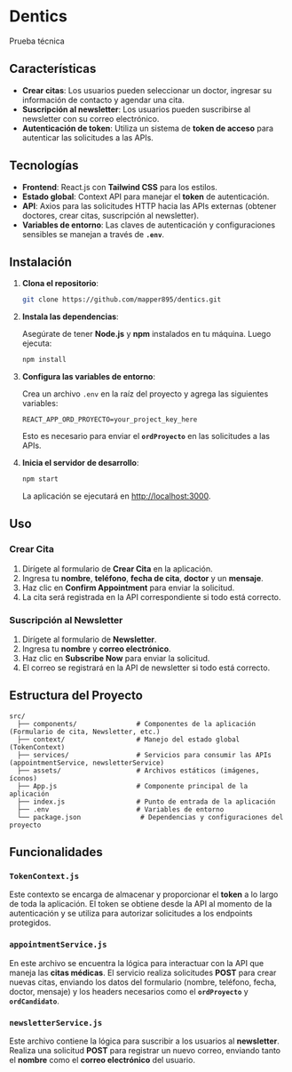 
# Dentics
Prueba técnica

## Características

- **Crear citas**: Los usuarios pueden seleccionar un doctor, ingresar su información de contacto y agendar una cita.
- **Suscripción al newsletter**: Los usuarios pueden suscribirse al newsletter con su correo electrónico.
- **Autenticación de token**: Utiliza un sistema de **token de acceso** para autenticar las solicitudes a las APIs.

## Tecnologías

- **Frontend**: React.js con **Tailwind CSS** para los estilos.
- **Estado global**: Context API para manejar el **token** de autenticación.
- **API**: Axios para las solicitudes HTTP hacia las APIs externas (obtener doctores, crear citas, suscripción al newsletter).
- **Variables de entorno**: Las claves de autenticación y configuraciones sensibles se manejan a través de **`.env`**.

## Instalación

1. **Clona el repositorio**:

   ```bash
   git clone https://github.com/mapper895/dentics.git
   ```

2. **Instala las dependencias**:

   Asegúrate de tener **Node.js** y **npm** instalados en tu máquina. Luego ejecuta:

   ```bash
   npm install
   ```

3. **Configura las variables de entorno**:

   Crea un archivo `.env` en la raíz del proyecto y agrega las siguientes variables:

   ```env
   REACT_APP_ORD_PROYECTO=your_project_key_here
   ```

   Esto es necesario para enviar el **`ordProyecto`** en las solicitudes a las APIs.

4. **Inicia el servidor de desarrollo**:

   ```bash
   npm start
   ```

   La aplicación se ejecutará en [http://localhost:3000](http://localhost:3000).

## Uso

### Crear Cita

1. Dirígete al formulario de **Crear Cita** en la aplicación.
2. Ingresa tu **nombre**, **teléfono**, **fecha de cita**, **doctor** y un **mensaje**.
3. Haz clic en **Confirm Appointment** para enviar la solicitud.
4. La cita será registrada en la API correspondiente si todo está correcto.

### Suscripción al Newsletter

1. Dirígete al formulario de **Newsletter**.
2. Ingresa tu **nombre** y **correo electrónico**.
3. Haz clic en **Subscribe Now** para enviar la solicitud.
4. El correo se registrará en la API de newsletter si todo está correcto.

## Estructura del Proyecto

```
src/
  ├── components/               # Componentes de la aplicación (Formulario de cita, Newsletter, etc.)
  ├── context/                  # Manejo del estado global (TokenContext)
  ├── services/                 # Servicios para consumir las APIs (appointmentService, newsletterService)
  ├── assets/                   # Archivos estáticos (imágenes, íconos)
  ├── App.js                    # Componente principal de la aplicación
  ├── index.js                  # Punto de entrada de la aplicación
  ├── .env                      # Variables de entorno
  └── package.json               # Dependencias y configuraciones del proyecto
```

## Funcionalidades

### **`TokenContext.js`**

Este contexto se encarga de almacenar y proporcionar el **token** a lo largo de toda la aplicación. El token se obtiene desde la API al momento de la autenticación y se utiliza para autorizar solicitudes a los endpoints protegidos.

### **`appointmentService.js`**

En este archivo se encuentra la lógica para interactuar con la API que maneja las **citas médicas**. El servicio realiza solicitudes **POST** para crear nuevas citas, enviando los datos del formulario (nombre, teléfono, fecha, doctor, mensaje) y los headers necesarios como el **`ordProyecto`** y **`ordCandidato`**.

### **`newsletterService.js`**

Este archivo contiene la lógica para suscribir a los usuarios al **newsletter**. Realiza una solicitud **POST** para registrar un nuevo correo, enviando tanto el **nombre** como el **correo electrónico** del usuario.
